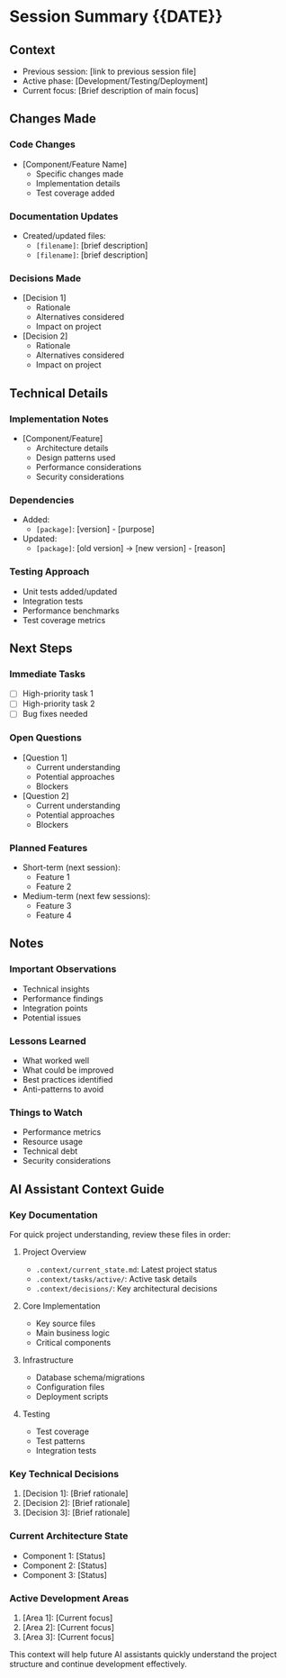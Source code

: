 # Session Summary {{DATE}}

## Context
- Previous session: [link to previous session file]
- Active phase: [Development/Testing/Deployment]
- Current focus: [Brief description of main focus]

## Changes Made
### Code Changes
- [Component/Feature Name]
  - Specific changes made
  - Implementation details
  - Test coverage added

### Documentation Updates
- Created/updated files:
  - `[filename]`: [brief description]
  - `[filename]`: [brief description]

### Decisions Made
- [Decision 1]
  - Rationale
  - Alternatives considered
  - Impact on project
- [Decision 2]
  - Rationale
  - Alternatives considered
  - Impact on project

## Technical Details
### Implementation Notes
- [Component/Feature]
  - Architecture details
  - Design patterns used
  - Performance considerations
  - Security considerations

### Dependencies
- Added:
  - `[package]`: [version] - [purpose]
- Updated:
  - `[package]`: [old version] -> [new version] - [reason]

### Testing Approach
- Unit tests added/updated
- Integration tests
- Performance benchmarks
- Test coverage metrics

## Next Steps
### Immediate Tasks
- [ ] High-priority task 1
- [ ] High-priority task 2
- [ ] Bug fixes needed

### Open Questions
- [Question 1]
  - Current understanding
  - Potential approaches
  - Blockers
- [Question 2]
  - Current understanding
  - Potential approaches
  - Blockers

### Planned Features
- Short-term (next session):
  - Feature 1
  - Feature 2
- Medium-term (next few sessions):
  - Feature 3
  - Feature 4

## Notes
### Important Observations
- Technical insights
- Performance findings
- Integration points
- Potential issues

### Lessons Learned
- What worked well
- What could be improved
- Best practices identified
- Anti-patterns to avoid

### Things to Watch
- Performance metrics
- Resource usage
- Technical debt
- Security considerations

## AI Assistant Context Guide
### Key Documentation
For quick project understanding, review these files in order:

1. Project Overview
   - `.context/current_state.md`: Latest project status
   - `.context/tasks/active/`: Active task details
   - `.context/decisions/`: Key architectural decisions

2. Core Implementation
   - Key source files
   - Main business logic
   - Critical components

3. Infrastructure
   - Database schema/migrations
   - Configuration files
   - Deployment scripts

4. Testing
   - Test coverage
   - Test patterns
   - Integration tests

### Key Technical Decisions
1. [Decision 1]: [Brief rationale]
2. [Decision 2]: [Brief rationale]
3. [Decision 3]: [Brief rationale]

### Current Architecture State
- Component 1: [Status]
- Component 2: [Status]
- Component 3: [Status]

### Active Development Areas
1. [Area 1]: [Current focus]
2. [Area 2]: [Current focus]
3. [Area 3]: [Current focus]

This context will help future AI assistants quickly understand the project structure and continue development effectively.
